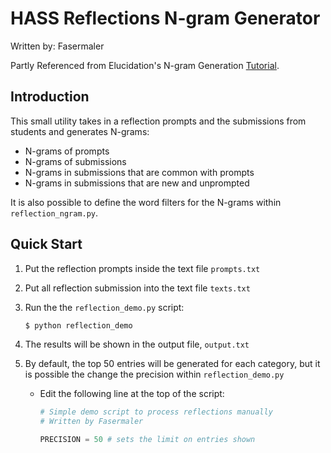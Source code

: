 # HASS Reflections N-gram Generator

Written by: Fasermaler

Partly Referenced from Elucidation's N-gram Generation [Tutorial](https://github.com/Elucidation/Ngram-Tutorial).

## Introduction

This small utility takes in a reflection prompts and the submissions from students and generates N-grams:

- N-grams of prompts
- N-grams of submissions
- N-grams in submissions that are common with prompts
- N-grams in submissions that are new and unprompted

It is also possible to define the word filters for the N-grams within `reflection_ngram.py`.

## Quick Start

1. Put the reflection prompts inside the text file `prompts.txt`

2. Put all reflection submission into the text file `texts.txt`

3. Run the the `reflection_demo.py` script:

   ```bash
   $ python reflection_demo
   ```

4. The results will be shown in the output file, `output.txt`

5. By default, the top 50 entries will be generated for each category, but it is possible the change the precision within `reflection_demo.py`

   - Edit the following line at the top of the script:

     ```python
     # Simple demo script to process reflections manually
     # Written by Fasermaler
     
     PRECISION = 50 # sets the limit on entries shown
     ```

     